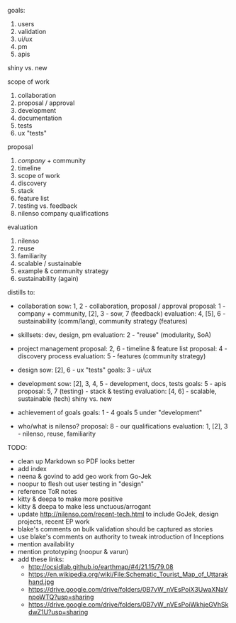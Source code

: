 
goals:
1. users
2. validation
3. ui/ux
4. pm
5. apis

shiny vs. new

scope of work
1. collaboration
2. proposal / approval
3. development
4. documentation
5. tests
6. ux "tests"

proposal
1. *company* + community
2. timeline
3. scope of work
4. discovery
5. stack
6. feature list
7. testing vs. feedback
8. nilenso company qualifications

evaluation
1. nilenso
2. reuse
3. familiarity
4. scalable / sustainable
5. example & community strategy
6. sustainability (again)


distills to:

- collaboration
  sow: 1, 2 - collaboration, proposal / approval
  proposal: 1 - company + community, [2], 3 - sow, 7 (feedback)
  evaluation: 4, [5], 6 - sustainability (comm/lang), community strategy (features)

- skillsets: dev, design, pm
  evaluation: 2 - "reuse" (modularity, SoA)

- project management
  proposal: 2, 6 - timeline & feature list
  proposal: 4 - discovery process
  evaluation: 5 - features (community strategy)

- design
  sow: [2], 6 - ux "tests"
  goals: 3 - ui/ux

- development
  sow: [2], 3, 4, 5 - development, docs, tests
  goals: 5 - apis
  proposal: 5, 7 (testing) - stack & testing
  evaluation: [4, 6] - scalable, sustainable (tech)
  shiny vs. new

- achievement of goals
  goals: 1 - 4
  goals 5 under "development"

- who/what is nilenso?
  proposal: 8 - our qualifications
  evaluation: 1, [2], 3 - nilenso, reuse, familiarity


TODO:

- clean up Markdown so PDF looks better
- add index
- neena & govind to add geo work from Go-Jek
- noopur to flesh out user testing in "design"
- reference ToR notes
- kitty & deepa to make more positive
- kitty & deepa to make less unctuous/arrogant
- update http://nilenso.com/recent-tech.html to include GoJek, design projects, recent EP work
- blake's comments on bulk validation should be captured as stories
- use blake's comments on authority to tweak introduction of Inceptions
- mention availability
- mention prototyping (noopur & varun)
- add these links:
  - http://ocsidlab.github.io/earthmap/#4/21.15/79.08
  - https://en.wikipedia.org/wiki/File:Schematic_Tourist_Map_of_Uttarakhand.jpg
  - https://drive.google.com/drive/folders/0B7vW_nVEsPoiX3UwaXNaVnpoWTQ?usp=sharing
  - https://drive.google.com/drive/folders/0B7vW_nVEsPoiWkhjeGVhSkdwZ1U?usp=sharing
